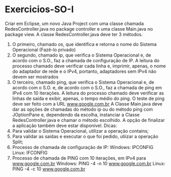 # Exercicios-SO-I

Criar em Eclipse, um novo Java Project com uma classe chamada RedesController.java no
package controller e uma classe Main.java no package view.
A classe RedesController.java deve ter 3 métodos.
1) O primeiro, chamado os, que identifica e retorna o nome do Sistema Operacional (Fazê-lo
privado)
2) O segundo, chamado ip, que verifica o Sistema Operacional e, de acordo com o S.O., faz a
chamada de configuração de IP.
A leitura do processo chamado deve verificar cada linha e, imprimir, apenas, o nome do
adaptador de rede e o IPv4, portanto, adaptadores sem IPv4 não devem ser mostrados
3) O terceiro, chamado ping, que verifica o Sistema Operacional e, de acordo com o S.O. e, de
acordo com o S.O., faz a chamada de ping em IPv4 com 10 iterações.
A leitura do processo chamado deve verificar as linhas de saída e exibir, apenas, o tempo médio
do ping. O teste de ping deve ser feito com a URL www.google.com.br
A Classe Main.java deve dar as opções de chamadas do método ip ou do método ping com
JOptionPane e, dependendo da escolha, instanciar a Classe RedesController.java e chamar o
método escolhido. A opção de finalizar a aplicação também deve estar disponível.
Dicas:
1) Para validar o Sistema Operacional, utilizar a operação contains;
2) Para validar as saídas e executar o que foi pedido, utiizar a operação Split;
3) Processo de chamada de configuração de IP:
Windows: IPCONFIG
Linux: IFCONFIG
4) Processo de chamada de PING com 10 iterações, em IPv4 para www.google.com.br
Windows: PING -4 -n 10 www.google.com.br
Linux: PING -4 -c 10 www.google.com.br
